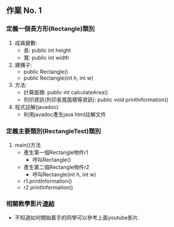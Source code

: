 ## 作業 No. 1

### 定義一個長方形(Rectangle)類別 
1. 成員變數:
    - 長: public int height
    - 寬: public int width 
1. 建構子:
    - public Rectangle()
    - public Rectangle(int h, int w)
1. 方法:
    - 計算面積: public int calculateArea()
    - 列印資訊(列印長寬面積等資訊): public void printInformation()
1. 程式註解(javadoc)
    - 利用javadoc產生java html註解文件
    
### 定義主要類別(RectangleTest)類別  
1. main()方法
    - 產生第一個Rectangle物件r1
        - 呼叫Rectangle()
    - 產生第二個Rectangle物件r2
        - 呼叫Rectangle(int h, int w)
    - r1.printInformation()
    - r2.printInformation()

### 相關教學影片[連結](https://youtu.be/7kPE-9SRRL8)
   - 不知道如何開始着手的同學可以參考上面youtube影片.
